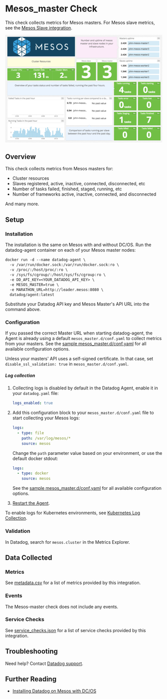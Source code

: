 # Mesos_master Check

This check collects metrics for Mesos masters. For Mesos slave metrics, see the [Mesos Slave integration][1].

![Mesos master Dashboard][2]

## Overview

This check collects metrics from Mesos masters for:

- Cluster resources
- Slaves registered, active, inactive, connected, disconnected, etc
- Number of tasks failed, finished, staged, running, etc
- Number of frameworks active, inactive, connected, and disconnected

And many more.

## Setup

### Installation

The installation is the same on Mesos with and without DC/OS. Run the datadog-agent container on each of your Mesos master nodes:

```shell
docker run -d --name datadog-agent \
  -v /var/run/docker.sock:/var/run/docker.sock:ro \
  -v /proc/:/host/proc/:ro \
  -v /sys/fs/cgroup/:/host/sys/fs/cgroup:ro \
  -e DD_API_KEY=<YOUR_DATADOG_API_KEY> \
  -e MESOS_MASTER=true \
  -e MARATHON_URL=http://leader.mesos:8080 \
  datadog/agent:latest
```

Substitute your Datadog API key and Mesos Master's API URL into the command above.

### Configuration

If you passed the correct Master URL when starting datadog-agent, the Agent is already using a default `mesos_master.d/conf.yaml` to collect metrics from your masters. See the [sample mesos_master.d/conf.yaml][3] for all available configuration options.

Unless your masters' API uses a self-signed certificate. In that case, set `disable_ssl_validation: true` in `mesos_master.d/conf.yaml`.

##### Log collection

1. Collecting logs is disabled by default in the Datadog Agent, enable it in your `datadog.yaml` file:

    ```yaml
    logs_enabled: true
    ```

2. Add this configuration block to your `mesos_master.d/conf.yaml` file to start collecting your Mesos logs:

    ```yaml
    logs:
      - type: file
        path: /var/log/mesos/*
        source: mesos
    ```

    Change the `path` parameter value based on your environment, or use the default docker stdout:

    ```yaml
    logs:
      - type: docker
        source: mesos
    ```

    See the [sample mesos_master.d/conf.yaml][3] for all available configuration options.

3. [Restart the Agent][4].

To enable logs for Kubernetes environments, see [Kubernetes Log Collection][5].

### Validation

In Datadog, search for `mesos.cluster` in the Metrics Explorer.

## Data Collected

### Metrics

See [metadata.csv][6] for a list of metrics provided by this integration.

### Events

The Mesos-master check does not include any events.

### Service Checks

See [service_checks.json][7] for a list of service checks provided by this integration.

## Troubleshooting

Need help? Contact [Datadog support][8].

## Further Reading

- [Installing Datadog on Mesos with DC/OS][9]

[1]: https://docs.datadoghq.com/integrations/mesos/#mesos-slave-integration
[2]: https://raw.githubusercontent.com/DataDog/integrations-core/master/mesos_master/images/mesos_dashboard.png
[3]: https://github.com/DataDog/integrations-core/blob/master/mesos_master/datadog_checks/mesos_master/data/conf.yaml.example
[4]: https://docs.datadoghq.com/agent/guide/agent-commands/#start-stop-and-restart-the-agent
[5]: https://docs.datadoghq.com/agent/kubernetes/log/
[6]: https://github.com/DataDog/integrations-core/blob/master/mesos_master/metadata.csv
[7]: https://github.com/DataDog/integrations-core/blob/master/mesos_master/assets/service_checks.json
[8]: https://docs.datadoghq.com/help/
[9]: https://www.datadoghq.com/blog/deploy-datadog-dcos
